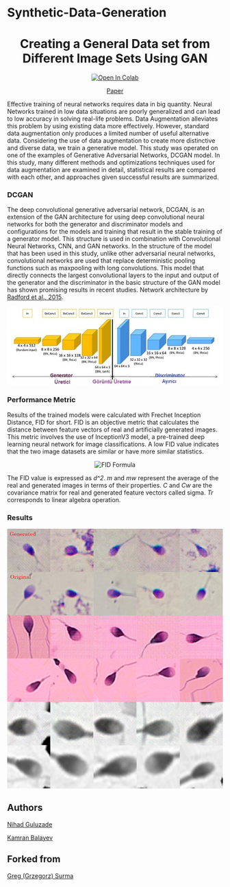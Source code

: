 # Synthetic-Data-Generation

# <h1 align=center>Creating a General Data set from Different Image Sets Using GAN</h1>

<div style="text-align: center;">

[![Open In Colab](https://colab.research.google.com/assets/colab-badge.svg)](https://colab.research.google.com/drive/1Jfwid1aNUpTlVVuLSawI1n7LLEYTweAP?usp=sharing)

[Paper](https://drive.google.com/file/d/1s392oImT6xkAHWeqo9Dpo0tzPyTtCHfd/view?usp=sharing)

</div>

Effective training of neural networks requires data in big quantity. Neural Networks trained in low data situations are poorly generalized and can lead to low accuracy in solving real-life problems. Data Augmentation alleviates this problem by using existing data more effectively. However, standard data augmentation only produces a limited number of useful alternative data. Considering the use of data augmentation to create more distinctive and diverse data, we train a generative model. This study was operated on one of the examples of Generative Adversarial Networks, DCGAN model. In this study, many different methods and optimizations techniques used for data augmentation are examined in detail, statistical results are compared with each other, and approaches given successful results are summarized.

### DCGAN

The deep convolutional generative adversarial network, DCGAN, is an extension of the GAN architecture for using deep convolutional neural networks for both the generator and discriminator models and configurations for the models and training that result in the stable training of a generator model. This structure is used in combination with Convolutional Neural Networks, CNN, and GAN networks. In the structure of the model that has been used in this study, unlike other adversarial neural networks, convolutional networks are used that replace deterministic pooling functions such as maxpooling with long convolutions. This model that directly connects the largest convolutional layers to the input and output of the generator and the discriminator in the basic structure of the GAN model has shown promising results in recent studies. Network architecture by [Radford et al., 2015](https://arxiv.org/abs/1511.06434).

<div style="text-align: center;">

![DCGAN](assets/model.jpg)

</div>

### Performance Metric

Results of the trained models were calculated with Frechet Inception Distance, FID for short. FID is an objective metric that calculates the distance between feature vectors of real and artificially generated images. This metric involves the use of InceptionV3 model, a pre-trained deep learning neural network for image classifications. A low FID value indicates that the two image datasets are similar or have more similar statistics.

<div style="text-align: center;"><img src="https://latex.codecogs.com/svg.latex?d^2((m,C),(m_w,C_w))%20=%20||m%20-%20m_w||_2^2%20+%20Tr(C%20+%20C_w%20-%202(CC_w)^{1/2})" title="FID Formula" /></div>

 The FID value is expressed as *d^2*. *m* and *mw* represent the average of the real and generated images in terms of their properties. *C* and *Cw* are the covariance matrix for real and generated feature vectors called sigma. *Tr* corresponds to linear algebra operation.

### Results
<div style="text-align: center;">

![Results](assets/results.png)

</div>

## Authors

[Nihad Guluzade](https://github.com/nihadguluzade)

[Kamran Balayev](https://github.com/Kamran017)

## Forked from
[Greg (Grzegorz) Surma](https://github.com/gsurma)
